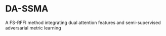 # DA-SSMA
A FS-RFFI method integrating dual attention features and semi-supervised adversarial metric learning
